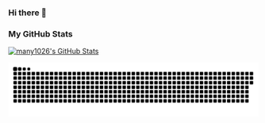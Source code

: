 ### Hi there 👋

<!--
**many1026/many1026** is a ✨ _special_ ✨ repository because its `README.md` (this file) appears on your GitHub profile.

Here are some ideas to get you started:

- 🔭 I’m currently working on ...
- 🌱 I’m currently learning ...
- 👯 I’m looking to collaborate on ...
- 🤔 I’m looking for help with ...
- 💬 Ask me about ...
- 📫 How to reach me: ...
- 😄 Pronouns: ...
- ⚡ Fun fact: ...
-->
### My GitHub Stats
[![many1026's GitHub Stats](https://github-readme-stats.vercel.app/api?username=many1026&theme=dark&show_icons=true&count_private=true)](https://github.com/anuraghazra/github-readme-stats)
<p align="center">
 <img width="1000" src="github-snake.svg" alt="snake"/>
</p>
